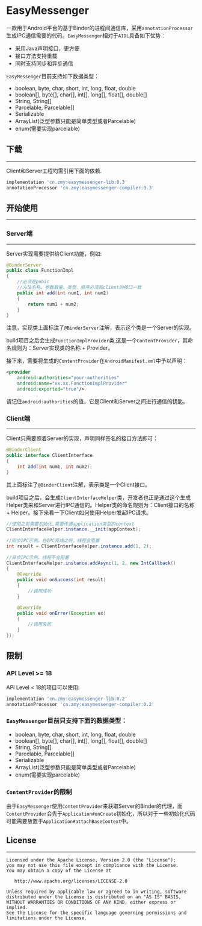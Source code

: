 EasyMessenger
======

一款用于Android平台的基于Binder的进程间通信库，采用`annotationProcessor`生成IPC通信需要的代码。`EasyMessenger`相对于`AIDL`具备如下优势：

- 采用Java声明接口，更方便
- 接口方法支持重载
- 同时支持同步和异步通信

`EasyMessenger`目前支持如下数据类型：

- boolean, byte, char, short, int, long, float, double
- boolean[], byte[], char[], int[], long[], float[], double[]
- String, String[]
- Parcelable, Parcelable[]
- Serializable
- ArrayList(泛型参数只能是简单类型或者Parcelable)
- enum(需要实现parcelable)

## 下载
--------

Client和Server工程均需引用下面的依赖.

```gradle
implementation 'cn.zmy:easymessenger-lib:0.3'
annotationProcessor 'cn.zmy:easymessenger-compiler:0.3'
```

## 开始使用
--------

### Server端
--------

Server实现需要提供给Client功能，例如:

```java
@BinderServer
public class FunctionImpl
{
    //必须是pubic
    //方法名称、参数数量、类型、顺序必须和client的接口一致
    public int add(int num1, int num2)
    {
        return num1 + num2;
    }
}
```

注意，实现类上面标注了`@BinderServer`注解，表示这个类是一个Server的实现。

build项目之后会生成`FunctionImplProvider`类,这是一个`ContentProvider`，其命名规则为：Server实现类的名称 + Provider。

接下来，需要将生成的`ContentProvider`在`AndroidManifest.xml`中予以声明：

```xml
<provider
    android:authorities="your-authorities"
    android:name="xx.xx.FunctionImplProvider"
    android:exported="true"/>
```

请记住`android:authorities`的值，它是Client和Server之间进行通信的钥匙。

### Client端
--------

Client只需要照着Server的实现，声明同样签名的接口方法即可：

```java
@BinderClient
public interface ClientInterface
{
    int add(int num1, int num2);
}
```

其上面标注了`@BinderClient`注解，表示类是一个Client接口。

build项目之后，会生成`ClientInterfaceHelper`类，开发者也正是通过这个生成Helper类来和Server进行IPC通信的。Helper类的命名规则为：Client接口的名称 + Helper。接下来看一下Client如何使用Helper发起IPC请求。

```java
//使用之前需要初始化,需要传递application类型的context
ClientInterfaceHelper.instance.__init(appContext);
    
//同步IPC示例。在IPC完成之前，线程会阻塞
int result = ClientInterfaceHelper.instance.add(1, 2);
    
//异步IPC示例。线程不会阻塞
ClientInterfaceHelper.instance.addAsync(1, 2, new IntCallback()
{
    @Override
    public void onSuccess(int result)
    {
        //调用成功
    }

    @Override
    public void onError(Exception ex)
    {
        //调用失败
    }
});
```

## 限制

### API Level >= 18

API Level < 18的项目可以使用:

```gradle
implementation 'cn.zmy:easymessenger-lib:0.2'
annotationProcessor 'cn.zmy:easymessenger-compiler:0.2'
```

### `EasyMessenger`目前只支持下面的数据类型：

- boolean, byte, char, short, int, long, float, double
- boolean[], byte[], char[], int[], long[], float[], double[]
- String, String[]
- Parcelable, Parcelable[]
- Serializable
- ArrayList(泛型参数只能是简单类型或者Parcelable)
- enum(需要实现parcelable)

### `ContentProvider`的限制

由于`EasyMessenger`使用`ContentProvider`来获取Server的Binder的代理，而`ContentProvider`会先于`Application#onCreate`初始化，所以对于一些初始化代码可能需要放置于`Application#attachBaseContext`中。

## License
-------

    Licensed under the Apache License, Version 2.0 (the "License");
    you may not use this file except in compliance with the License.
    You may obtain a copy of the License at

       http://www.apache.org/licenses/LICENSE-2.0

    Unless required by applicable law or agreed to in writing, software
    distributed under the License is distributed on an "AS IS" BASIS,
    WITHOUT WARRANTIES OR CONDITIONS OF ANY KIND, either express or implied.
    See the License for the specific language governing permissions and
    limitations under the License.

